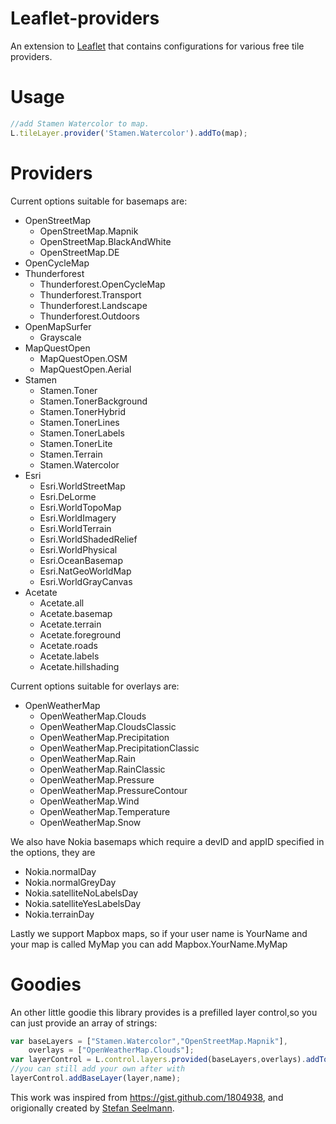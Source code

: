 Leaflet-providers
=================
An extension to [Leaflet](http://leafletjs.com/) that contains configurations for various free tile providers.

# Usage
```Javascript
//add Stamen Watercolor to map.
L.tileLayer.provider('Stamen.Watercolor').addTo(map);
```

Providers
===

Current options suitable for basemaps are:
* OpenStreetMap
    * OpenStreetMap.Mapnik
    * OpenStreetMap.BlackAndWhite
    * OpenStreetMap.DE
* OpenCycleMap
* Thunderforest
    * Thunderforest.OpenCycleMap
    * Thunderforest.Transport
    * Thunderforest.Landscape
    * Thunderforest.Outdoors
* OpenMapSurfer
    * Grayscale
* MapQuestOpen
    * MapQuestOpen.OSM
    * MapQuestOpen.Aerial
* Stamen
    * Stamen.Toner
    * Stamen.TonerBackground
    * Stamen.TonerHybrid
    * Stamen.TonerLines
    * Stamen.TonerLabels
    * Stamen.TonerLite
    * Stamen.Terrain
    * Stamen.Watercolor
* Esri
    * Esri.WorldStreetMap
    * Esri.DeLorme
    * Esri.WorldTopoMap
    * Esri.WorldImagery
    * Esri.WorldTerrain
    * Esri.WorldShadedRelief
    * Esri.WorldPhysical
    * Esri.OceanBasemap
    * Esri.NatGeoWorldMap
    * Esri.WorldGrayCanvas
* Acetate
    * Acetate.all
    * Acetate.basemap
    * Acetate.terrain
    * Acetate.foreground
    * Acetate.roads
    * Acetate.labels
    * Acetate.hillshading

Current options suitable for overlays are:
* OpenWeatherMap
    * OpenWeatherMap.Clouds
    * OpenWeatherMap.CloudsClassic
    * OpenWeatherMap.Precipitation
    * OpenWeatherMap.PrecipitationClassic
    * OpenWeatherMap.Rain
    * OpenWeatherMap.RainClassic
    * OpenWeatherMap.Pressure
    * OpenWeatherMap.PressureContour
    * OpenWeatherMap.Wind
    * OpenWeatherMap.Temperature
    * OpenWeatherMap.Snow

We also have Nokia basemaps which require a devID and appID specified in the options, they are
* Nokia.normalDay
* Nokia.normalGreyDay
* Nokia.satelliteNoLabelsDay
* Nokia.satelliteYesLabelsDay
* Nokia.terrainDay

Lastly we support Mapbox maps, so if your user name is YourName and your map is called MyMap you can add Mapbox.YourName.MyMap

Goodies
===

An other little goodie this library provides is a prefilled layer control,so you can just provide an array of strings:

```JavaScript
var baseLayers = ["Stamen.Watercolor","OpenStreetMap.Mapnik"],
	overlays = ["OpenWeatherMap.Clouds"];
var layerControl = L.control.layers.provided(baseLayers,overlays).addTo(map);
//you can still add your own after with 
layerControl.addBaseLayer(layer,name);
```
This work was inspired from <https://gist.github.com/1804938>, and origionally created by [Stefan Seelmann](https://github.com/seelmann).